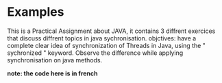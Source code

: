 # Examples
This is a Practical Assignment about JAVA, it contains 3 diffrent exercices that discuss diffrent topics in java sychronisation.
objctives:
  have a complete clear idea of synchronization of Threads in Java, using the " sychronized " keyword.
  Observe the difference while applying synchronisation on java methods.
  
**note: the code here is in french**
